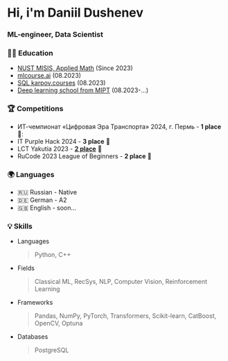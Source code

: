 # Hi, i'm Daniil Dushenev

### ML-engineer, Data Scientist

### 👨‍🎓 Education
* [NUST MISIS, Applied Math](https://misis.ru/applicants/admission/baccalaureate-and-specialty/faculties/math/) (Since 2023)
* [mlcourse.ai](https://mlcourse.ai/) (08.2023)
* [SQL karpov.courses](https://karpov.courses/simulator-sql) (08.2023)
* [Deep learning school from MIPT](https://dls.samcs.ru/) (08.2023-...)


### 🏆 Competitions
* ИТ-чемпионат «Цифровая Эра Транспорта» 2024, г. Пермь - **1 place** 🥇:
* IT Purple Hack 2024 - **3 place** :3rd_place_medal:
* LCT Yakutia 2023 - [**2 place**](https://rpp.mos.ru/services/files/2023/12/27/b714ec9739824b729d68c8946f79745f.pdf) 🥈
* RuCode 2023 League of Beginners - **2 place** 🥈


### :earth_africa: Languages
* 🇷🇺 Russian - Native
* 🇩🇪 German - A2
* 🇬🇧 English  - soon...


### :bulb: Skills

* Languages
  > Python, C++

* Fields
  > Classical ML, RecSys, NLP, Computer Vision, Reinforcement Learning

* Frameworks
  > Pandas, NumPy, PyTorch, Transformers, Scikit-learn, CatBoost, OpenCV, Optuna

* Databases
  > PostgreSQL
